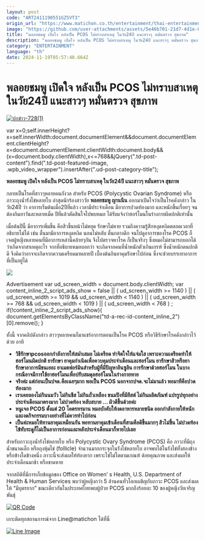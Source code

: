 ```yaml
---
layout: post
code: "ART2411190551GZ5VT3"
origin_url: "https://www.matichon.co.th/entertainment/thai-entertainment/news_4906262"
image: "https://github.com/user-attachments/assets/5e46b701-21d7-4d1e-88cb-c00670e239e4"
title: "พลอยชมพู เปิดใจ หลังเป็น PCOS ไม่ทราบสาเหตุ ในวัย24ปี แนะสาวๆ หมั่นตรวจ สุขภาพ"
description: "พลอยชมพู เปิดใจ หลังเป็น PCOS ไม่ทราบสาเหตุ ในวัย24ปี แนะสาวๆ หมั่นตรวจ สุขภาพ "
category: "ENTERTAINMENT"
language: "th"
date: 2024-11-19T05:57:40.664Z
---
```


# พลอยชมพู เปิดใจ หลังเป็น PCOS ไม่ทราบสาเหตุ ในวัย24ปี แนะสาวๆ หมั่นตรวจ สุขภาพ

[![](https://www.matichon.co.th/wp-content/uploads/2024/11/ปกข่าว-7281-145.jpg "ปกข่าว-728(1)")](https://www.matichon.co.th/wp-content/uploads/2024/11/ปกข่าว-7281-145.jpg)

var x=0;self.innerHeight?x=self.innerWidth:document.documentElement&&document.documentElement.clientHeight?x=document.documentElement.clientWidth:document.body&&(x=document.body.clientWidth),x<=768&&jQuery(".td-post-content").find(".td-post-featured-image, .wpb\_video\_wrapper").insertAfter(".ud-post-category-title");

**พลอยชมพู เปิดใจ หลังเป็น PCOS ไม่ทราบสาเหตุ ในวัย24ปี แนะสาวๆ หมั่นตรวจ สุขภาพ** 

กลายเป็นโรคที่สาวๆหลายคนกังวล สำหรับ PCOS (Polycystic Ovarian Syndrome) หรือภาวะถุงน้ำรังไข่หลายใบ ล่าสุดนักร้องสาววัย **พลอยชมพู ญานนีน** ออกมาเปิดใจว่าเป็นโรคดังกล่าว ในวัย24ปี ว่า อาการเริ่มต้นเมื่อ2ปีที่แล้ว เวลามีประจำเดือน มีอาการปวดท้องมาก และหนักขึ้นเรื่อยๆ จนต้องกินยาวันละหลายเม็ด ปีที่แล้วตัดสินใจไปพบหมอ ได้รับแจ้งว่าฮอร์โมนในร่างกายผิดปกติเท่านั้น

เมื่อต้นปีนี้ มีอาการเพิ่มขึ้น คือสิวขึ้นหน้าไม่หยุด รักษาไม่หาย รวมถึงความรู้สึกหงุดหงิดตลอดเวลาที่อธิบายไม่ได้ เช่น ตื่นมามีอาการหงุดหงิด นอนไม่หลับ ตื่นกลางดึก จนไปดูอาการของโรค PCOS ก็เจอผู้หญิงหลายคนที่มีอาการเหล่านี้คล้ายๆกัน จึงไปตรวจหาโรค ก็เป็นจริงๆ ซึ่งหมอไม่สามารถบอกได้ว่าเกิดจากสาเหตุอะไร จากที่อธิบายหมอบอกว่า จะเกิดจากคนที่น้ำหนักตัวเกินเกรฑ์ ซึ่งน้ำหนักตนปกติดี จึงคิดว่าอาจจะเกิดจากความเครียดมาหลายปี เบื้องต้นกินยาคุมรักษาไปก่อน ซึ่งจะช่วยบรรเทาอาการที่เป็นอยู่ได้

![](https://www.matichon.co.th/wp-content/uploads/2024/11/ปกข่าว-7281-144.jpg)

Advertisement var ud\_screen\_width = document.body.clientWidth; var content\_inline\_2\_script\_ads\_show = false || ( ud\_screen\_width >= 1140 ) || ( ud\_screen\_width >= 1019 && ud\_screen\_width < 1140 ) || ( ud\_screen\_width >= 768 && ud\_screen\_width < 1019 ) || ( ud\_screen\_width < 768 ) ; if(!content\_inline\_2\_script\_ads\_show){ document.getElementsByClassName("td-a-rec-id-content\_inline\_2")\[0\].remove(); }

ทั้งนี้ จากคลิปดังกล่าว สาวๆหลายคนก็มาแชร์อาการตอนเป็นโรค PCOS หรือวิธีรักษาโรคดังกล่าวไว้ด้วย อาทิ

*   **วิธีรักษาpcosออกกำลังกายให้สม่ำเสมอ ไม่เครียด ทำจิตใจให้แจ่มใส เพราะความเครียดทำให้ฮอร์โมนผิดปกติ ยารักษา ยาคุมกำเนิดเพื่อควบคุมประจำเดือนและฮอร์โมน ยารักษาสิวหรือยารักษาอาการมีขนเยอะ ยาเมตฟอร์มินสำหรับผู้ที่มีปัญหาอินซูลิน การรักษาด้วยฮอร์โมน ในบางกรณีอาจมีการใช้ยาฮอร์โมนเพื่อปรับสมดุลฮอร์โมนในร่างกายหาย**
*   **จริงค่ะ แต่ก่อนเป็นปจด.คือเฉยๆมาก พอเป็น PCOS นอกจากปจด.จะไม่มาแล้ว พอมาทีคือปวดท้องมาก**
*   **เราเคยลองไม่กินนมวัว ไม่กินชีส ไม่กินถั่วเหลือง ขนมปังที่มียีสต์ ไม่กินผลิตภัณฑ์ แปรรูปทุกอย่าง ประจำเดือนมาตรงมาก ไม่ปวดท้อง หลับสบาย … ผิวดีขึ้นด้วยค่ะ**
*   **หนูเจอ PCOS ตั้งแต่ 20 โคตรทรมาน หมอบังคับให้งดอาหารหลายชนิด ออกกำลังกายให้หนัก และงดกิจกรรมบางอย่างที่ไม่ควรทำไปก่อน**
*   **เป็นค่ะหมอให้ทานยาคุมเหมือนกัน พอทานยาคุมเข้าเดือนที่สามคือดีขึ้นมากๆ สิวไม่ขึ้น ไม่ปวดท้อง ไข้ทับระดูก็ไม่เป็นอาการก่อนและหลังประจำเดือนมาก็หายไปเลย**

สำหรับภาวะถุงน้ำรังไข่หลายใบ หรือ Polycystic Ovary Syndrome (PCOS) คือ ภาวะที่มีถุงน้ำขนาดเล็ก หรือถุงหุ้มไข่ (follicle) จำนวนมากกระจุกในรังไข่หลายใบ อาจพบได้ในรังไข่ทั้งสองข้างหรือข้างใดข้างหนึ่ง ภาวะนี้จะส่งผลให้ท้องยาก เพราะไข่ไม่โตตามเกณฑ์ ด้อยคุณภาพ และส่งผลให้ประจำเดือนมาช้า หรือขาดหาย

จากสถิติที่มีการเก็บข้อมูลของ Office on Women’ s Health, U.S. Department of Health & Human Services พบว่าผู้หญิงกว่า 5 ล้านคนทั่วโลกเผชิญกับภาวะ PCOS และส่งผลให้ “มีบุตรยาก” ขณะเดียวกันในประเทศไทยพบผู้ป่วย PCOS มากถึงร้อยละ 10 ของผู้หญิงวัยเจริญพันธุ์

> 

[![QR Code](https://www.matichon.co.th/wp-content/uploads/2023/07/wob1371z.jpg)](https://lin.ee/ht0nDxX)

เกาะติดทุกสถานการณ์จาก Line@matichon ได้ที่นี่

[![Line Image](https://www.matichon.co.th/wp-content/uploads/2023/07/th.png)](https://lin.ee/ht0nDxX)